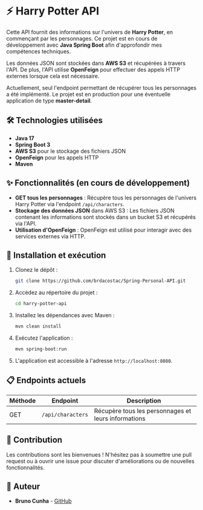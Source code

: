 # ⚡ Harry Potter API

Cette API fournit des informations sur l'univers de **Harry Potter**, en commençant par les personnages. Ce projet est en cours de développement avec **Java Spring Boot** afin d'approfondir mes compétences techniques.

Les données JSON sont stockées dans **AWS S3** et récupérées à travers l'API. De plus, l'API utilise **OpenFeign** pour effectuer des appels HTTP externes lorsque cela est nécessaire.

Actuellement, seul l'endpoint permettant de récupérer tous les personnages a été implémenté. Le projet est en production pour une éventuelle application de type **master-detail**.

## 🛠️ Technologies utilisées

- **Java 17**
- **Spring Boot 3**
- **AWS S3** pour le stockage des fichiers JSON
- **OpenFeign** pour les appels HTTP
- **Maven**

## ✨ Fonctionnalités (en cours de développement)

- **GET tous les personnages** : Récupère tous les personnages de l'univers Harry Potter via l'endpoint `/api/characters`.
- **Stockage des données JSON** dans AWS S3 : Les fichiers JSON contenant les informations sont stockés dans un bucket S3 et récupérés via l'API.
- **Utilisation d'OpenFeign** : OpenFeign est utilisé pour interagir avec des services externes via HTTP.

## 🚀 Installation et exécution

1. Clonez le dépôt :

   ```bash
   git clone https://github.com/brdacostac/Spring-Personal-API.git
   ```

2. Accédez au répertoire du projet :

   ```bash
   cd harry-potter-api
   ```

3. Installez les dépendances avec Maven :

   ```bash
   mvn clean install
   ```

4. Exécutez l'application :

   ```bash
   mvn spring-boot:run
   ```

5. L'application est accessible à l'adresse `http://localhost:8080`.

## 📋 Endpoints actuels

| Méthode | Endpoint                | Description                                         |
| ------- | ----------------------- |-----------------------------------------------------|
| GET     | `/api/characters`        | Récupère tous les personnages et leurs informations |

## 🤝 Contribution

Les contributions sont les bienvenues ! N'hésitez pas à soumettre une pull request ou à ouvrir une issue pour discuter d'améliorations ou de nouvelles fonctionnalités.

## 👤 Auteur

- **Bruno Cunha** - [GitHub](https://github.com/brdacostac)

